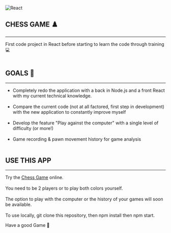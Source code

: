 ![React](https://img.shields.io/badge/react-%2320232a.svg?style=for-the-badge&logo=react&logoColor=%2361DAFB)
## CHESS GAME ♟️
***
First code project in React before starting to learn the code through training  💻
<br><br>
## GOALS 🎯
***
* Completely redo the application with a back in Node.js and a front React with my current technical knowledge.
<br><br>
* Compare the current code (not at all factored, first step in development) with the new application to constantly improve myself
<br><br>
* Develop the feature "Play against the computer" with a single level of difficulty (or more!)
<br><br>
* Game recording & pawn movement history for game analysis
<br><br>

## USE THIS APP 
***
Try the [Chess Game](https://chess-amelie.netlify.app/) online. <br><br>
You need to be 2 players or to play both colors yourself.<br><br>
The option to play with the computer or the history of your games will soon be available.
<br><br>
To use locally, git clone this repository, then npm install then npm start. 

Have a good Game &#129321;
